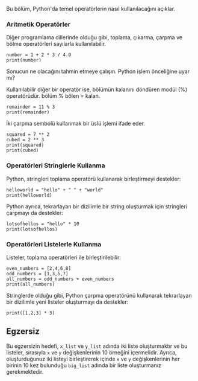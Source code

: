 Bu bölüm, Python'da temel operatörlerin nasıl kullanılacağını açıklar.

### Aritmetik Operatörler       

Diğer programlama dillerinde olduğu gibi, toplama, çıkarma, çarpma ve bölme operatörleri sayılarla kullanılabilir.<br>

    number = 1 + 2 * 3 / 4.0
    print(number)

Sonucun ne olacağını tahmin etmeye çalışın. Python işlem önceliğine uyar mı?

Kullanılabilir diğer bir operatör ise, bölümün kalanını döndüren modül (%) operatörüdür. bölüm % bölen = kalan.

    remainder = 11 % 3
    print(remainder)

İki çarpma sembolü kullanmak bir üslü işlemi ifade eder.

    squared = 7 ** 2
    cubed = 2 ** 3
    print(squared)
    print(cubed)

### Operatörleri Stringlerle Kullanma

Python, stringleri toplama operatörü kullanarak birleştirmeyi destekler:

    helloworld = "hello" + " " + "world"
    print(helloworld)

Python ayrıca, tekrarlayan bir dizilimle bir string oluşturmak için stringleri çarpmayı da destekler:

    lotsofhellos = "hello" * 10
    print(lotsofhellos)

### Operatörleri Listelerle Kullanma

Listeler, toplama operatörleri ile birleştirilebilir:

    even_numbers = [2,4,6,8]
    odd_numbers = [1,3,5,7]
    all_numbers = odd_numbers + even_numbers
    print(all_numbers)

Stringlerde olduğu gibi, Python çarpma operatörünü kullanarak tekrarlayan bir dizilimle yeni listeler oluşturmayı da destekler:

    print([1,2,3] * 3)

Egzersiz
--------

Bu egzersizin hedefi, `x_list` ve `y_list` adında iki liste oluşturmaktır ve bu listeler, sırasıyla `x` ve `y` değişkenlerinin 10 örneğini içermelidir.
Ayrıca, oluşturduğunuz iki listeyi birleştirerek içinde `x` ve `y` değişkenlerinin her birinin 10 kez bulunduğu `big_list` adında bir liste oluşturmanız gerekmektedir.
